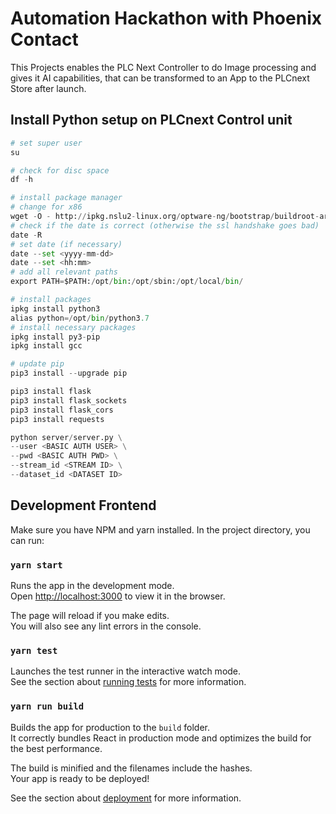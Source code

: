 # Automation Hackathon with Phoenix Contact

This Projects enables the PLC Next Controller to do Image processing and gives it AI capabilities, that can be transformed to an App to the PLCnext Store after launch.

## Install Python setup on PLCnext Control unit

```python
# set super user
su

# check for disc space
df -h

# install package manager
# change for x86
wget -O - http://ipkg.nslu2-linux.org/optware-ng/bootstrap/buildroot-armeabihf-bootstrap.sh | sh
# check if the date is correct (otherwise the ssl handshake goes bad)
date -R
# set date (if necessary)
date --set <yyyy-mm-dd>
date --set <hh:mm>
# add all relevant paths
export PATH=$PATH:/opt/bin:/opt/sbin:/opt/local/bin/

# install packages
ipkg install python3
alias python=/opt/bin/python3.7
# install necessary packages
ipkg install py3-pip
ipkg install gcc

# update pip
pip3 install --upgrade pip

pip3 install flask
pip3 install flask_sockets
pip3 install flask_cors
pip3 install requests

python server/server.py \
--user <BASIC AUTH USER> \
--pwd <BASIC AUTH PWD> \
--stream_id <STREAM ID> \
--dataset_id <DATASET ID>
```

## Development Frontend

Make sure you have NPM and yarn installed.
In the project directory, you can run:

### `yarn start`

Runs the app in the development mode.<br>
Open [http://localhost:3000](http://localhost:3000) to view it in the browser.

The page will reload if you make edits.<br>
You will also see any lint errors in the console.

### `yarn test`

Launches the test runner in the interactive watch mode.<br>
See the section about [running tests](https://facebook.github.io/create-react-app/docs/running-tests) for more information.

### `yarn run build`

Builds the app for production to the `build` folder.<br>
It correctly bundles React in production mode and optimizes the build for the best performance.

The build is minified and the filenames include the hashes.<br>
Your app is ready to be deployed!

See the section about [deployment](https://facebook.github.io/create-react-app/docs/deployment) for more information.